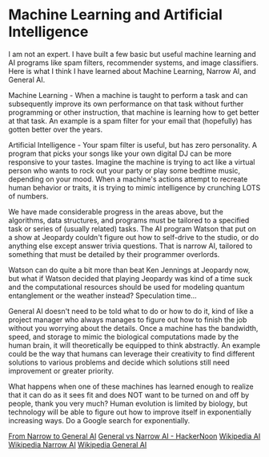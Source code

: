 # Machine Learning and Artificial Intelligence

I am not an expert. I have built a few basic but useful machine learning and AI programs like spam filters, recommender systems, and image classifiers. Here is what I think I have learned about Machine Learning, Narrow AI, and General AI.

Machine Learning - When a machine is taught to perform a task and can subsequently improve its own performance on that task without further programming or other instruction, that machine is learning how to get better at that task. An example is a spam filter for your email that (hopefully) has gotten better over the years.

Artificial Intelligence - Your spam filter is useful, but has zero personality. A program that picks your songs like your own digital DJ can be more responsive to your tastes. Imagine the machine is trying to act like a virtual person who wants to rock out your party or play some bedtime music, depending on your mood.
When a machine's actions attempt to recreate human behavior or traits, it is trying to mimic intelligence by crunching LOTS of numbers.

We have made considerable progress in the areas above, but the algorithms, data structures, and programs must be tailored to a specified task or series of (usually related) tasks. The AI program Watson that put on a show at Jeopardy couldn't figure out how to self-drive to the studio, or do anything else except answer trivia questions. That is narrow AI, tailored to something that must be detailed by their programmer overlords.

Watson can do quite a bit more than beat Ken Jennings at Jeopardy now, but what if Watson decided that playing Jeopardy was kind of a time suck and the computational resources should be used for modeling quantum entanglement or the weather instead? Speculation time...

General AI doesn't need to be told what to do or how to do it, kind of like a project manager who always manages to figure out how to finish the job without you worrying about the details. Once a machine has the bandwidth, speed, and storage to mimic the biological computations made by the human brain, it will theoretically be equipped to think abstractly. An example could be the way that humans can leverage their creativity to find different solutions to various problems and decide which solutions still need improvement or greater priority.

What happens when one of these machines has learned enough to realize that it can do as it sees fit and does NOT want to be turned on and off by people, thank you very much? Human evolution is limited by biology, but technology will be able to figure out how to improve itself in exponentially increasing ways. Do a Google search for exponentially.

[From Narrow to General AI](https://medium.com/intuitionmachine/from-narrow-to-general-ai-e21b568155b9)
[General vs Narrow AI - HackerNoon](https://hackernoon.com/general-vs-narrow-ai-3d0d02ef3e28)
[Wikipedia AI](https://en.wikipedia.org/wiki/Artificial_intelligence)
[Wikipedia Narrow AI](https://en.wikipedia.org/wiki/Weak_AI)
[Wikipedia General AI](https://en.wikipedia.org/wiki/Artificial_general_intelligence)
